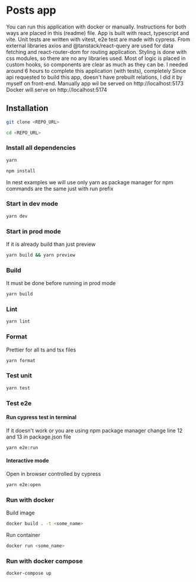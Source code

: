 # Posts app

You can run this application with docker or manually. Instructions for both ways are placed in this (readme) file.
App is built with react, typescript and vite.
Unit tests are written with vitest, e2e test are made with cypress. 
From external libraries axios and @tanstack/react-query are used for data fetching and react-router-dom for routing application.
Styling is done with css modules, so there are no any libraries used.
Most of logic is placed in custom hooks, so components are clear as much as they can be.
I needed around 6 hours to complete this application (with tests), completely
Since api requested to build this app, doesn't have prebuilt relations, I did it by myself on front-end.
Manually app wil be served on http://localhost:5173
Docker will serve on http://localhost:5174
## Installation

```bash
git clone <REPO_URL>
```

```bash
cd <REPO_URL>
```

### Install all dependencies
```bash
yarn
```

```bash
npm install
```

In nest examples we will use only yarn as package manager for npm commands are the same just with run prefix

### Start in dev mode

```bash
yarn dev
```

### Start in prod mode
If it is already build than just preview

```bash
yarn build && yarn preview
```

### Build
It must be done before running in prod mode
```bash
yarn build
```

### Lint
```bash
yarn lint
```

### Format
Prettier for all ts and tsx files 
```bash
yarn format
```

### Test unit
```bash
yarn test
```

### Test e2e

#### Run cypress test in terminal
If it doesn't work or you are using npm package manager change line 12 and 13 in package.json file
```bash,
yarn e2e:run
```
#### Interactive mode
Open in browser controlled by cypress
```bash
yarn e2e:open
```

### Run with docker

Build image
```bash
docker build . -t <some_name>
```
Run container
```bash
docker run <some_name>
```

### Run with docker compose
```bash
docker-compose up
```